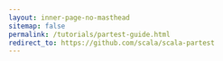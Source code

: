 ```yaml
---
layout: inner-page-no-masthead
sitemap: false
permalink: /tutorials/partest-guide.html
redirect_to: https://github.com/scala/scala-partest
---
```

